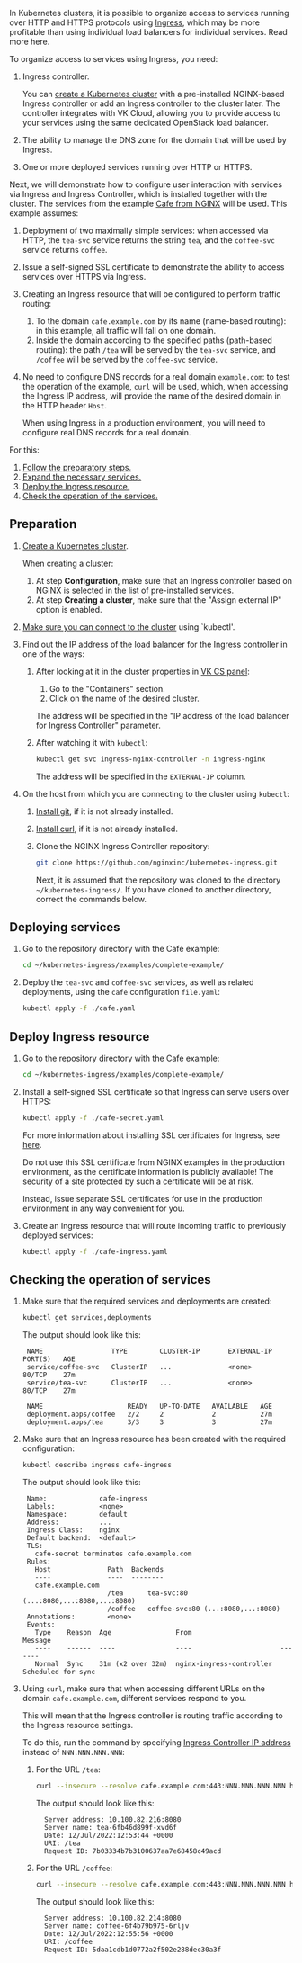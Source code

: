 In Kubernetes clusters, it is possible to organize access to services running over HTTP and HTTPS protocols using [Ingress](../k8s-ingress), which may be more profitable than using individual load balancers for individual services. Read more here.

To organize access to services using Ingress, you need:

1. Ingress controller.

   You can [create a Kubernetes cluster](../../k8s-clusters/create-k8s) with a pre-installed NGINX-based Ingress controller or add an Ingress controller to the cluster later.
   The controller integrates with VK Cloud, allowing you to provide access to your services using the same dedicated OpenStack load balancer.

1. The ability to manage the DNS zone for the domain that will be used by Ingress.
1. One or more deployed services running over HTTP or HTTPS.

Next, we will demonstrate how to configure user interaction with services via Ingress and Ingress Controller, which is installed together with the cluster.
The services from the example [Cafe from NGINX](https://github.com/nginxinc/kubernetes-ingress/tree/main/examples/complete-example) will be used. This example assumes:

1. Deployment of two maximally simple services: when accessed via HTTP, the `tea-svc` service returns the string `tea`, and the `coffee-svc` service returns `coffee`.
1. Issue a self-signed SSL certificate to demonstrate the ability to access services over HTTPS via Ingress.
1. Creating an Ingress resource that will be configured to perform traffic routing:
   1. To the domain `cafe.example.com` by its name (name-based routing): in this example, all traffic will fall on one domain.
   1. Inside the domain according to the specified paths (path-based routing): the path `/tea` will be served by the `tea-svc` service, and `/coffee` will be served by the `coffee-svc` service.
1. No need to configure DNS records for a real domain `example.com`: to test the operation of the example, `curl` will be used, which, when accessing the Ingress IP address, will provide the name of the desired domain in the HTTP header `Host`.

   <info>

   When using Ingress in a production environment, you will need to configure real DNS records for a real domain.

   </info>

For this:

1. [Follow the preparatory steps.](#prepare)
1. [Expand the necessary services.](#deploy-services)
1. [Deploy the Ingress resource.](#deploy-ingress)
1. [Check the operation of the services.](#check-operations)

## Preparation <a id="prepare"></a>

1. [Create a Kubernetes cluster](../../k8s-clusters/create-k8s).

   When creating a cluster:

   1. At step **Configuration**, make sure that an Ingress controller based on NGINX is selected in the list of pre-installed services.
   1. At step **Creating a cluster**, make sure that the "Assign external IP" option is enabled.

1. [Make sure you can connect to the cluster](../../k8s-start/connect-k8s) using `kubectl'.

1. Find out the IP address of the load balancer for the Ingress controller in one of the ways:

   1. After looking at it in the cluster properties in [VK CS panel](https://mcs.mail.ru/app/):

      1. Go to the "Containers" section.
      1. Click on the name of the desired cluster.

      The address will be specified in the "IP address of the load balancer for Ingress Controller" parameter.

   1. After watching it with `kubectl`:

      ```bash
      kubectl get svc ingress-nginx-controller -n ingress-nginx
      ```

      The address will be specified in the `EXTERNAL-IP` column.

1. On the host from which you are connecting to the cluster using `kubectl`:

   1. [Install git](https://git-scm.com/downloads), if it is not already installed.
   1. [Install curl](https://curl.se/download.html), if it is not already installed.
   1. Clone the NGINX Ingress Controller repository:

      ```bash
      git clone https://github.com/nginxinc/kubernetes-ingress.git
      ```

      <info>

      Next, it is assumed that the repository was cloned to the directory `~/kubernetes-ingress/`. If you have cloned to another directory, correct the commands below.

      </info>

## Deploying services <a id="deploy-services"></a>

1. Go to the repository directory with the Cafe example:

   ```bash
   cd ~/kubernetes-ingress/examples/complete-example/
   ```

1. Deploy the `tea-svc` and `coffee-svc` services, as well as related deployments, using the `cafe` configuration `file.yaml`:

   ```bash
   kubectl apply -f ./cafe.yaml
   ```

## Deploy Ingress resource <a id="deploy-ingress"></a>

1. Go to the repository directory with the Cafe example:

   ```bash
   cd ~/kubernetes-ingress/examples/complete-example/
   ```

1. Install a self-signed SSL certificate so that Ingress can serve users over HTTPS:

   ```bash
   kubectl apply -f ./cafe-secret.yaml
   ```

   For more information about installing SSL certificates for Ingress, see [here](k8s-cert).

   <warn>

   Do not use this SSL certificate from NGINX examples in the production environment, as the certificate information is publicly available!
   The security of a site protected by such a certificate will be at risk.

   Instead, issue separate SSL certificates for use in the production environment in any way convenient for you.

   </warn>

1. Create an Ingress resource that will route incoming traffic to previously deployed services:

   ```bash
   kubectl apply -f ./cafe-ingress.yaml
   ```

## Checking the operation of services <a id="check-operations"></a>

1. Make sure that the required services and deployments are created:

   ```bash
   kubectl get services,deployments
   ```

   The output should look like this:

   <!-- prettier-ignore -->
   ```text
    NAME                 TYPE        CLUSTER-IP       EXTERNAL-IP   PORT(S)   AGE
    service/coffee-svc   ClusterIP   ...              <none>        80/TCP    27m
    service/tea-svc      ClusterIP   ...              <none>        80/TCP    27m

    NAME                     READY   UP-TO-DATE   AVAILABLE   AGE
    deployment.apps/coffee   2/2     2            2           27m
    deployment.apps/tea      3/3     3            3           27m
    ```

1. Make sure that an Ingress resource has been created with the required configuration:

   ```bash
   kubectl describe ingress cafe-ingress
   ```

   The output should look like this:

   <!-- prettier-ignore -->
   ```text
    Name:             cafe-ingress
    Labels:           <none>
    Namespace:        default
    Address:          ...
    Ingress Class:    nginx
    Default backend:  <default>
    TLS:
      cafe-secret terminates cafe.example.com
    Rules:
      Host              Path  Backends
      ----              ----  --------
      cafe.example.com
                        /tea      tea-svc:80 (...:8080,...:8080,...:8080)
                        /coffee   coffee-svc:80 (...:8080,...:8080)
    Annotations:        <none>
    Events:
      Type    Reason  Age                From                      Message
      ----    ------  ----               ----                      -------
      Normal  Sync    31m (x2 over 32m)  nginx-ingress-controller  Scheduled for sync
    ```

1. Using `curl`, make sure that when accessing different URLs on the domain `cafe.example.com`, different services respond to you.

   This will mean that the Ingress controller is routing traffic according to the Ingress resource settings.

   To do this, run the command by specifying [Ingress Controller IP address](#prepare) instead of `NNN.NNN.NNN.NNN`:

   1. For the URL `/tea`:

      ```bash
      curl --insecure --resolve cafe.example.com:443:NNN.NNN.NNN.NNN https://cafe.example.com/tea
      ```

      The output should look like this:

      <!-- prettier-ignore -->
      ```text
        Server address: 10.100.82.216:8080
        Server name: tea-6fb46d899f-xvd6f
        Date: 12/Jul/2022:12:53:44 +0000
        URI: /tea
        Request ID: 7b03334b7b3100637aa7e68458c49acd
        ```

   1. For the URL `/coffee`:

      ```bash
      curl --insecure --resolve cafe.example.com:443:NNN.NNN.NNN.NNN https://cafe.example.com/coffee
      ```

      The output should look like this:

      <!-- prettier-ignore -->
      ```text
        Server address: 10.100.82.214:8080
        Server name: coffee-6f4b79b975-6rljv
        Date: 12/Jul/2022:12:55:56 +0000
        URI: /coffee
        Request ID: 5daa1cdb1d0772a2f502e288dec30a3f
        ```
